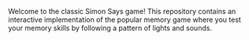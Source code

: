 Welcome to the classic Simon Says game! This repository contains an interactive implementation of the popular memory game where you test your memory skills by following a pattern of lights and sounds.
